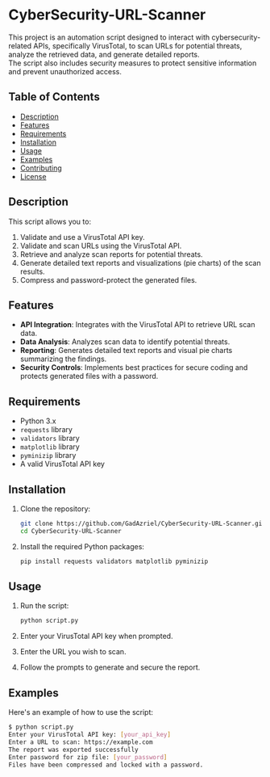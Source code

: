 # CyberSecurity-URL-Scanner

This project is an automation script designed to interact with cybersecurity-related APIs, specifically VirusTotal, to scan URLs for potential threats, analyze the retrieved data, and generate detailed reports.  
The script also includes security measures to protect sensitive information and prevent unauthorized access.

## Table of Contents

- [Description](#description)
- [Features](#features)
- [Requirements](#requirements)
- [Installation](#installation)
- [Usage](#usage)
- [Examples](#examples)
- [Contributing](#contributing)
- [License](#license)

## Description

This script allows you to:
1. Validate and use a VirusTotal API key.
2. Validate and scan URLs using the VirusTotal API.
3. Retrieve and analyze scan reports for potential threats.
4. Generate detailed text reports and visualizations (pie charts) of the scan results.
5. Compress and password-protect the generated files.

## Features

- **API Integration**: Integrates with the VirusTotal API to retrieve URL scan data.
- **Data Analysis**: Analyzes scan data to identify potential threats.
- **Reporting**: Generates detailed text reports and visual pie charts summarizing the findings.
- **Security Controls**: Implements best practices for secure coding and protects generated files with a password.

## Requirements

- Python 3.x
- `requests` library
- `validators` library
- `matplotlib` library
- `pyminizip` library
- A valid VirusTotal API key

## Installation

1. Clone the repository:
    ```sh
    git clone https://github.com/GadAzriel/CyberSecurity-URL-Scanner.git
    cd CyberSecurity-URL-Scanner
    ```

2. Install the required Python packages:
    ```sh
    pip install requests validators matplotlib pyminizip
    ```

## Usage

1. Run the script:
    ```sh
    python script.py
    ```

2. Enter your VirusTotal API key when prompted.
3. Enter the URL you wish to scan.
4. Follow the prompts to generate and secure the report.

## Examples

Here's an example of how to use the script:

```sh
$ python script.py
Enter your VirusTotal API key: [your_api_key]
Enter a URL to scan: https://example.com
The report was exported successfully
Enter password for zip file: [your_password]
Files have been compressed and locked with a password.
